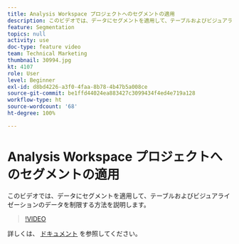 ```yaml
---
title: Analysis Workspace プロジェクトへのセグメントの適用
description: このビデオでは、データにセグメントを適用して、テーブルおよびビジュアライゼーションのデータを制限する方法を説明します。
feature: Segmentation
topics: null
activity: use
doc-type: feature video
team: Technical Marketing
thumbnail: 30994.jpg
kt: 4107
role: User
level: Beginner
exl-id: d8bd4226-a3f0-4faa-8b78-4b47b5a008ce
source-git-commit: be1ffd44024ea883427c3099434f4ed4e719a128
workflow-type: ht
source-wordcount: '68'
ht-degree: 100%

---
```


# Analysis Workspace プロジェクトへのセグメントの適用

このビデオでは、データにセグメントを適用して、テーブルおよびビジュアライゼーションのデータを制限する方法を説明します。

>[!VIDEO](https://video.tv.adobe.com/v/30994/?quality=12)

詳しくは、 [ドキュメント](https://experienceleague.adobe.com/docs/analytics/components/segmentation/segmentation-workflow/t-seg-apply.html?lang=ja) を参照してください。
